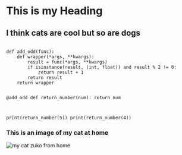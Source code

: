 # This is my Heading

## I think cats are cool but so are dogs

<code>
def add_odd(func):
    def wrapper(*args, **kwargs):
        result = func(*args, **kwargs)
        if isinstance(result, (int, float)) and result % 2 != 0:
            return result + 1
        return result
    return wrapper

@add_odd
def return_number(num):
    return num

print(return_number(5))
print(return_number(4))
</code>

### This is an image of my cat at home

![my cat zuko from home](https://github.com/user-attachments/assets/bf121d4a-ac88-4555-821d-4907e9866825)

